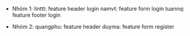 - Nhóm 1:
linttt: feature header login
namvt: feature form login
tuannq: feature footer login

- Nhóm 2:
quangphu: feature header
duyma: feature form register
